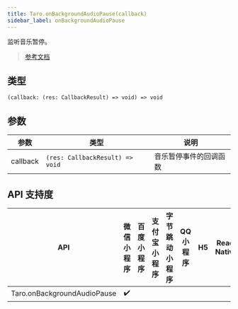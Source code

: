 ```yaml
---
title: Taro.onBackgroundAudioPause(callback)
sidebar_label: onBackgroundAudioPause
---
```


监听音乐暂停。

> [参考文档](https://developers.weixin.qq.com/miniprogram/dev/api/media/background-audio/wx.onBackgroundAudioPause.html)

## 类型

```tsx
(callback: (res: CallbackResult) => void) => void
```

## 参数

| 参数 | 类型 | 说明 |
| --- | --- | --- |
| callback | `(res: CallbackResult) => void` | 音乐暂停事件的回调函数 |

## API 支持度

| API | 微信小程序 | 百度小程序 | 支付宝小程序 | 字节跳动小程序 | QQ 小程序 | H5 | React Native | 快应用 |
| :---: | :---: | :---: | :---: | :---: | :---: | :---: | :---: | :---: |
| Taro.onBackgroundAudioPause | ✔️ |  |  |  |  |  |  |  |
